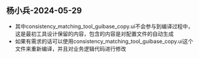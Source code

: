 ## 杨小兵-2024-05-29

  - 其中consistency_matching_tool_guibase_copy.ui不会参与到编译过程中，这是最初工具设计保留的内容，包含的内容是对配置文件的自动生成
  - 如果有需求的话可以使用consistency_matching_tool_guibase_copy.ui这个文件来重新编译，并且对业务逻辑代码进行修改





